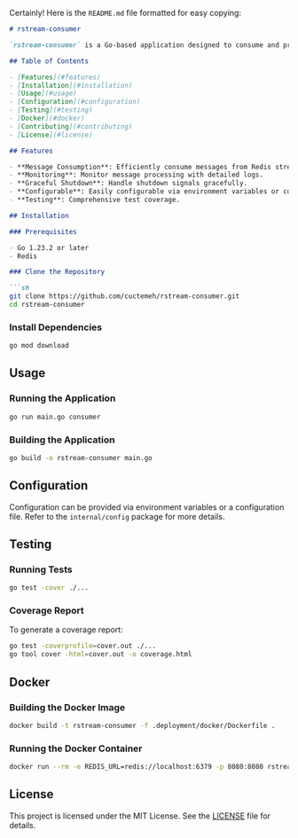 Certainly! Here is the `README.md` file formatted for easy copying:

```markdown
# rstream-consumer

`rstream-consumer` is a Go-based application designed to consume and process messages from a Redis stream. It includes various internal packages for configuration, consumer logic, storage, shutdown handling, and monitoring.

## Table of Contents

- [Features](#features)
- [Installation](#installation)
- [Usage](#usage)
- [Configuration](#configuration)
- [Testing](#testing)
- [Docker](#docker)
- [Contributing](#contributing)
- [License](#license)

## Features

- **Message Consumption**: Efficiently consume messages from Redis streams.
- **Monitoring**: Monitor message processing with detailed logs.
- **Graceful Shutdown**: Handle shutdown signals gracefully.
- **Configurable**: Easily configurable via environment variables or configuration files.
- **Testing**: Comprehensive test coverage.

## Installation

### Prerequisites

- Go 1.23.2 or later
- Redis

### Clone the Repository

```sh
git clone https://github.com/cuctemeh/rstream-consumer.git
cd rstream-consumer
```

### Install Dependencies

```sh
go mod download
```

## Usage

### Running the Application

```sh
go run main.go consumer
```

### Building the Application

```sh
go build -o rstream-consumer main.go
```

## Configuration

Configuration can be provided via environment variables or a configuration file. Refer to the `internal/config` package for more details.

## Testing

### Running Tests

```sh
go test -cover ./...
```

### Coverage Report

To generate a coverage report:

```sh
go test -coverprofile=cover.out ./...
go tool cover -html=cover.out -o coverage.html
```

## Docker

### Building the Docker Image

```sh
docker build -t rstream-consumer -f .deployment/docker/Dockerfile .
```

### Running the Docker Container

```sh
docker run --rm -e REDIS_URL=redis://localhost:6379 -p 8080:8080 rstream-consumer
```


## License

This project is licensed under the MIT License. See the [LICENSE](LICENSE) file for details.
```